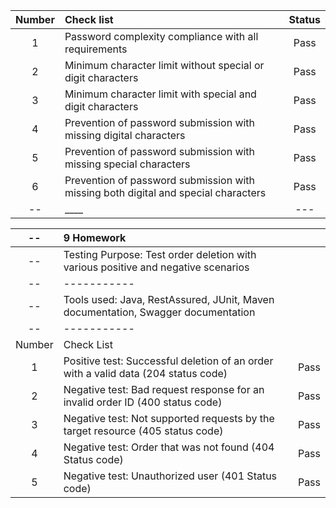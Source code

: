 | Number | Check list                                                                         | Status |
|:------:|:-----------------------------------------------------------------------------------|:------:|
|   1    | Password complexity compliance with all requirements                               |  Pass  |
|   2    | Minimum character limit without special or digit characters                        |  Pass  |
|   3    | Minimum character limit with special and digit characters                          |  Pass  |
|   4    | Prevention of password submission with missing digital characters                  |  Pass  |
|   5    | Prevention of password submission with missing special characters                  |  Pass  |
|   6    | Prevention of password submission with missing both digital and special characters |  Pass  |
|   --   | ____                                                                               |  ---   |

|   --   | 9 Homework                                                                          |      |
|:------:|:------------------------------------------------------------------------------------|:-----|
|   --   | Testing Purpose: Test order deletion with various positive and negative scenarios   |      |
|   --   | -----------                                                                         |      | 
|   --   | Tools used: Java, RestAssured, JUnit, Maven documentation, Swagger documentation    |      |
|   --   | -----------                                                                         |      |
| Number | Check List                                                                          |      |
|   1    | Positive test: Successful deletion of an order with a valid data (204 status code)  | Pass |
|   2    | Negative test: Bad request response for an invalid order ID (400 status code)       | Pass |
|   3    | Negative test: Not supported requests by the target resource (405 status code)      | Pass |
|   4    | Negative test: Order that was not found (404 Status code)                           | Pass |
|   5    | Negative test: Unauthorized user (401 Status code)                                  | Pass |






